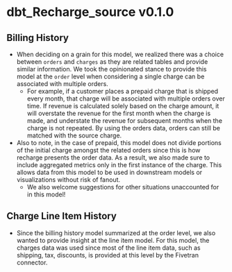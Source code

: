 # dbt_Recharge_source v0.1.0 
## Billing History
- When deciding on a grain for this model, we realized there was a choice between `orders` and `charges` as they are related tables and provide similar information. We took the opinionated stance to provide this model at the `order` level when considering a single charge can be associated with multiple orders.
    - For example, if a customer places a prepaid charge that is shipped every month, that charge will be associated with multiple orders over time. If revenue is calculated solely based on the charge amount, it will overstate the revenue for the first month when the charge is made, and understate the revenue for subsequent months when the charge is not repeated. By using the orders data, orders can still be matched with the source charge. 
- Also to note, in the case of prepaid, this model does not divide portions of the initial charge amongst the related orders since this is how recharge presents the order data. As a result, we also made sure to include aggregated metrics only in the first instance of the charge. This allows data from this model to be used in downstream models or visualizations without risk of fanout. 
    - We also welcome suggestions for other situations unaccounted for in this model! 

## Charge Line Item History
- Since the billing history model summarized at the order level, we also wanted to provide insight at the line item model. For this model, the charges data was used since most of the line item data, such as shipping, tax, discounts, is provided at this level by the Fivetran connector. 